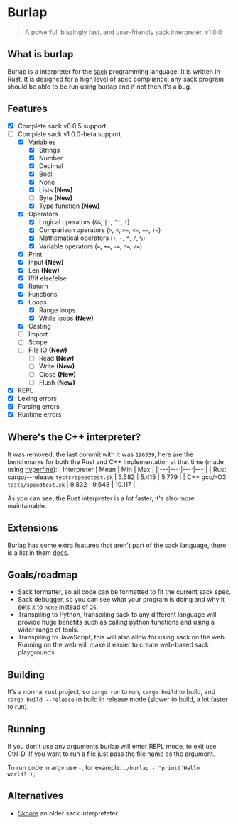 # Burlap
> A powerful, blazingly fast, and user-friendly sack interpreter, v1.0.0

## What is burlap
Burlap is a interpreter for the [sack](https://github.com/RandomSoup/sack) programming language. It is written in Rust. It is designed for a high level of spec compliance, any sack program should be able to be run using burlap and if not then it's a bug.

## Features
- [x] Complete sack v0.0.5 support
- [ ] Complete sack v1.0.0-beta support
  - [x] Variables
    - [x] Strings
    - [x] Number
    - [x] Decimal
    - [x] Bool
    - [x] None
    - [x] Lists **(New)**
    - [ ] Byte **(New)**
    - [x] Type function **(New)**
  - [x] Operators
    - [x] Logical operators (`&&`, `||`, `^^`, `!`)
    - [x] Comparison operators (`>`, `<`, `>=`, `<=`, `==`, `!=`)
    - [x] Mathematical operators (`+`, `-`, `*`, `/`, `%`)
    - [x] Variable operators (`=`, `+=`, `-=`, `*=`, `/=`)
  - [x] Print
  - [x] Input **(New)**
  - [x] Len **(New)**
  - [x] If/if else/else
  - [x] Return
  - [x] Functions
  - [x] Loops
    - [x] Range loops
    - [x] While loops **(New)**
  - [x] Casting
  - [ ] Import
  - [ ] Scope
  - [ ] File IO **(New)**
    - [ ] Read **(New)**
    - [ ] Write **(New)**
    - [ ] Close **(New)**
    - [ ] Flush **(New)**
- [x] REPL
- [x] Lexing errors
- [x] Parsing errors
- [x] Runtime errors

## Where's the C++ interpreter?

It was removed, the last commit with it was `196539`, here are the benchmarks for both the Rust and C++ implementation at that time (made using [hyperfine](https://github.com/sharkdp/hyperfine)):
| Interpreter | Mean | Min | Max |
|:---|---:|---:|---:|
| Rust cargo/--release `tests/speedtest.sk` | 5.582 | 5.415 | 5.779 |
| C++ gcc/-O3 `tests/speedtest.sk` |  9.832 | 9.648 | 10.117 |

As you can see, the Rust interpreter is a *lot* faster, it's also more maintainable.

## Extensions

Burlap has some extra features that aren't part of the sack language, there is a list in them [docs](docs/extensions.md).

## Goals/roadmap
- Sack formatter, so all code can be formatted to fit the current sack spec.
- Sack debugger, so you can see what your program is doing and why it sets x to `none` instead of `26`.
- Transpiling to Python, transpiling sack to any different language will provide huge benefits such as calling python functions and using a wider range of tools.
- Transpiling to JavaScript, this will also allow for using sack on the web. Running on the web will make it easier to create web-based sack playgrounds.

## Building
It's a normal rust project, so `cargo run` to run, `cargo build` to build, and `cargo build --release` to build in release mode (slower to build, a lot faster to run).

## Running
If you don't use any arguments burlap will enter REPL mode, to exit use Ctrl-D.
If you want to run a file just pass the file name as the argument.

To run code in argv use `-`, for example: `./burlap - "print('Hello world!');`

## Alternatives

- [Skcore](https://github.com/Luminoso-256/scriptinglang) an older sack interpreteter
